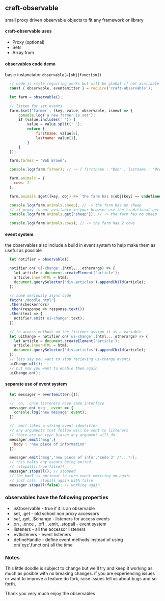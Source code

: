 ## craft-observable
small proxy driven observable objects to fit any framework or library

#### craft-observable uses
* Proxy (optional)
* Sets
* Array.from

#### observables code demo
basic instanciator ``observable(=[obj|function])``

```javascript
  // node.js style requiring works but will be global if not available
  const { observable, eventemitter } = require('craft-observable');

  let farm = observable();

  // listen for set events
  farm.$set('farmer', (key, value, observable, isnew) => {
      console.log('a new farmer is set');
      if (value.includes(' ')) {
          value = value.split(' ');
          return {
              firstname: value[0],
              lastname: value[1],
          }
      }
  });

  farm.farmer = 'Bob Brown';

  console.log(farm.farmer); // -> { firstname : "Bob" , lastname : "Brown" }

  farm.animals = {
    cows: 2
  };

  farm.animals.$get((key, obj) => `the farm has ${obj[key] == undefined ? 'no ' + key : obj[key] + ' ' + key}`);

  console.log(farm.animals.sheep); // -> the farm has no sheep
  // if proxy is not available in your browser use the traditional get and set accessor methods
  console.log(farm.animals.get('sheep')); // -> the farm has no sheep

  console.log(farm.animals.cows); // -> the farm has 2 cows
```
#### event system
the observables also include a build in event system to help make them as useful as possible
```javascript
  let notifier = observable();

  notifier.on('ui-change',(html,...otherargs) => {
    let article = document.createElement('article');
    article.innerHTML = html;
    document.querySelector('div.articles').appendChild(article);
  });

  // some seriously async code
  fetch('/doodle.html')
  .then(checkerrors)
  .then(response => response.text())
  .then(text => {
    notifier.emit('ui-change',text);
  });

  // to access methods on the listener assign it as a variable
  let uiChange = notifier.on('ui-change',(html,...otherargs) => {
    let article = document.createElement('article');
    article.innerHTML = html;
    document.querySelector('div.articles').appendChild(article);
  });
  // lets say you want to stop recieving ui-change events
  uiChange.off();
  // but now you want to enable them again
  uiChange.on();
```
#### separate use of event system

```javascript
  let messager = eventemitter({});

  // .on, .once listeners have same interface
  messager.on('msg', event => {
    console.log('new message',event);
  });

  // .emit takes a string event identifier
  // any arguments that follow will be sent to listeners
  // there are no type biases any argument will do
  messager.emit('msg',{
    body : 'new piece of information'
  });

  messager.emit('msg','new piece of info','code 3' /*...*/);
  // this halts any events being emited
  // .stopall([true|false])
  messager.stopall(); // stopped
  // the bool is optional to turn event emitting on again
  // just call .stopall again with false
  messager.stopall(false); // working again
```

### observables have the following properties
* .isObservable - true if it is an observable
* .set, .get - old school non proxy accessors
* .$set, .$get, .$change - listeners for access events
* .on , .once , .off , .emit, .stopall - event system
* .listeners - all the accessor listeners
* .evtlisteners - event listeners
* .defineHandle - define event methods instead of using .on('xyz',function) all the time

### Notes
This little doodle is subject to change but we'll try and keep it working as much as posible
with no breaking changes. if you are experiencing issues or want to improve a feature do fork,
raise issues tell us about bugs and so forth.

Thank you very much enjoy the observables
